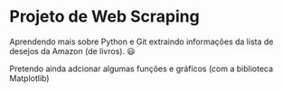 # Projeto de Web Scraping
Aprendendo mais sobre Python e Git extraindo informações da lista de desejos da Amazon (de livros). 😃

Pretendo ainda adcionar algumas funções e gráficos (com a biblioteca Matplotlib)
